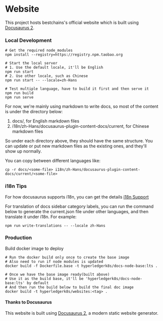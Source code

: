 # Website

This project hosts bestchains's official website which is built using [Docusaurus 2](https://docusaurus.io/).

### Local Development

```
# Get the required node_modules
npm install --registry=https://registry.npm.taobao.org

# Start the local server
# 1. Use the default locale, it'll be English
npm run start
# 2. Use other locale, such as Chinese
npm run start -- --locale=zh-Hans

# Test multiple language, have to build it first and then serve it
npm run build
npm run serve
```

For now, we're mainly using markdown to write docs, so most of the content is under the directory below:
1. docs/, for English markdown files
2. i18n/zh-Hans/docusaurus-plugin-content-docs/current, for Chinese markdown files

So under each directory above, they should have the same structure. You can update or put new markdown files as the existing ones, and they'll show up normally.

You can copy between different languages like:
```
cp -r docs/<some-file> i18n/zh-Hans/docusaurus-plugin-content-docs/current/<some-file>
```

### i18n Tips
For how docusaurus supports i18n, you can get the details [i18n Support](https://docusaurus.io/docs/i18n/introduction)

For translation of docs sidebar category labels, you can run the command below to generate the current.json file under other languages, and then translate it under i18n. For example:
```
npm run write-translations -- --locale zh-Hans
```

### Production

Build docker image to deploy
```
# Run the docker build only once to create the base image
# Also need to run if node modules is updated
docker build -f Dockerfile.base -t hyperledgerk8s/docs-node-base:lts .

# Once we have the base image ready(built above)
# Use it as the build base, it'll be 'hyperledgerk8s/docs-node-base:lts' by default
# And then run the build below to build the final doc image
docker build -t hyperledgerk8s/websites:<tag> .
```

#### Thanks to Docusaurus
This website is built using [Docusaurus 2](https://docusaurus.io/), a modern static website generator.